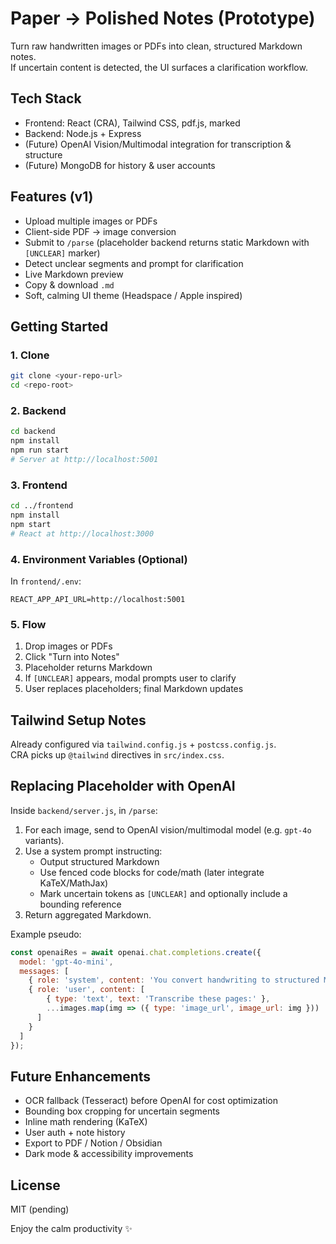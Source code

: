 # Paper → Polished Notes (Prototype)

Turn raw handwritten images or PDFs into clean, structured Markdown notes.  
If uncertain content is detected, the UI surfaces a clarification workflow.

## Tech Stack
- Frontend: React (CRA), Tailwind CSS, pdf.js, marked
- Backend: Node.js + Express
- (Future) OpenAI Vision/Multimodal integration for transcription & structure
- (Future) MongoDB for history & user accounts

## Features (v1)
- Upload multiple images or PDFs
- Client-side PDF → image conversion
- Submit to `/parse` (placeholder backend returns static Markdown with `[UNCLEAR]` marker)
- Detect unclear segments and prompt for clarification
- Live Markdown preview
- Copy & download `.md`
- Soft, calming UI theme (Headspace / Apple inspired)

## Getting Started

### 1. Clone
```bash
git clone <your-repo-url>
cd <repo-root>
```

### 2. Backend
```bash
cd backend
npm install
npm run start
# Server at http://localhost:5001
```

### 3. Frontend
```bash
cd ../frontend
npm install
npm start
# React at http://localhost:3000
```

### 4. Environment Variables (Optional)
In `frontend/.env`:
```
REACT_APP_API_URL=http://localhost:5001
```

### 5. Flow
1. Drop images or PDFs
2. Click "Turn into Notes"
3. Placeholder returns Markdown
4. If `[UNCLEAR]` appears, modal prompts user to clarify
5. User replaces placeholders; final Markdown updates

## Tailwind Setup Notes
Already configured via `tailwind.config.js` + `postcss.config.js`.  
CRA picks up `@tailwind` directives in `src/index.css`.

## Replacing Placeholder with OpenAI
Inside `backend/server.js`, in `/parse`:
1. For each image, send to OpenAI vision/multimodal model (e.g. `gpt-4o` variants).
2. Use a system prompt instructing:
   - Output structured Markdown
   - Use fenced code blocks for code/math (later integrate KaTeX/MathJax)
   - Mark uncertain tokens as `[UNCLEAR]` and optionally include a bounding reference
3. Return aggregated Markdown.

Example pseudo:
```js
const openaiRes = await openai.chat.completions.create({
  model: 'gpt-4o-mini',
  messages: [
    { role: 'system', content: 'You convert handwriting to structured Markdown...' },
    { role: 'user', content: [
        { type: 'text', text: 'Transcribe these pages:' },
        ...images.map(img => ({ type: 'image_url', image_url: img }))
      ]
    }
  ]
});
```

## Future Enhancements
- OCR fallback (Tesseract) before OpenAI for cost optimization
- Bounding box cropping for uncertain segments
- Inline math rendering (KaTeX)
- User auth + note history
- Export to PDF / Notion / Obsidian
- Dark mode & accessibility improvements

## License
MIT (pending)

Enjoy the calm productivity ✨